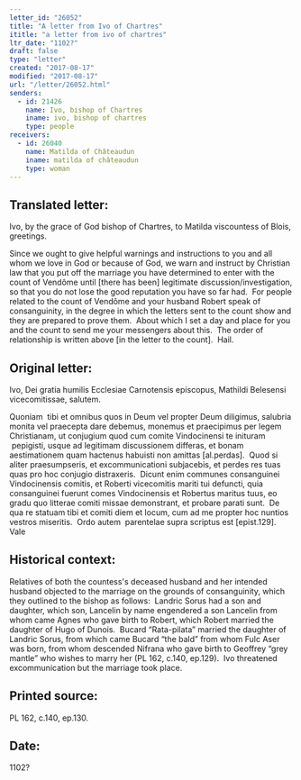 ```yaml
---
letter_id: "26052"
title: "A letter from Ivo of Chartres"
ititle: "a letter from ivo of chartres"
ltr_date: "1102?"
draft: false
type: "letter"
created: "2017-08-17"
modified: "2017-08-17"
url: "/letter/26052.html"
senders:
  - id: 21426
    name: Ivo, bishop of Chartres
    iname: ivo, bishop of chartres
    type: people
receivers:
  - id: 26040
    name: Matilda of Châteaudun
    iname: matilda of châteaudun
    type: woman
---
```

<h2> Translated letter:</h2><p>Ivo, by the grace of God bishop of Chartres, to Matilda viscountess of Blois, greetings.&nbsp;</p><p>Since we ought to give helpful warnings and instructions to you and all whom we love in God or because of God, we warn and instruct by Christian law that you put off the marriage you have determined to enter with the count of Vendôme until [there has been] legitimate discussion/investigation, so that you do not lose the good reputation you have so far had.&nbsp; For people related to the count of Vendôme and your husband Robert speak of consanguinity, in the degree in which the letters sent to the count show and they are prepared to prove them.&nbsp; About which I set a day and place for you and the count to send me your messengers about this.&nbsp; The order of relationship is written above [in the letter to the count].&nbsp; Hail.</p><h2 class="mt-4"> Original letter:</h2><p>Ivo, Dei gratia humilis Ecclesiae Carnotensis episcopus, Mathildi Belesensi vicecomitissae, salutem.</p><p>Quoniam &nbsp;tibi et omnibus quos in Deum vel propter Deum diligimus, salubria monita vel praecepta dare debemus, monemus et praecipimus per legem Christianam, ut conjugium quod cum comite Vindocinensi te inituram &nbsp;pepigisti, usque ad legitimam discussionem differas, et bonam aestimationem quam hactenus habuisti non amittas [al.perdas].&nbsp; Quod si aliter praesumpseris, et excommunicationi subjacebis, et perdes res tuas quas pro hoc conjugio distraxeris.&nbsp; Dicunt enim communes consanguinei Vindocinensis comitis, et Roberti vicecomitis mariti tui defuncti, quia consanguinei fuerunt comes Vindocinensis et Robertus maritus tuus, eo gradu quo litterae comiti missae demonstrant, et probare parati sunt.&nbsp; De qua re statuam tibi et comiti diem et locum, cum ad me propter hoc nuntios vestros miseritis.&nbsp; Ordo autem &nbsp;parentelae supra scriptus est [epist.129].&nbsp; Vale</p><h2 class="mt-4"> Historical context:</h2><p>Relatives of both the countess's deceased husband and her intended husband objected to the marriage on the grounds of consanguinity, which they outlined to the bishop as follows: &nbsp;Landric Sorus had a son and daughter, which son, Lancelin by name engendered a son Lancelin from whom came Agnes who gave birth to Robert, which Robert married the daughter of Hugo of Dunois.&nbsp; Bucard “Rata-pilata” married the daughter of Landric Sorus, from which came Bucard “the bald” from whom Fulc Aser was born, from whom descended Nifrana who gave birth to Geoffrey “grey mantle” who wishes to marry her (PL 162, c.140, ep.129). &nbsp;Ivo threatened excommunication but the marriage took place.</p><h2 class="mt-4"> Printed source:</h2><p>PL 162, c.140, ep.130.</p><h2 class="mt-4"> Date:</h2>1102?